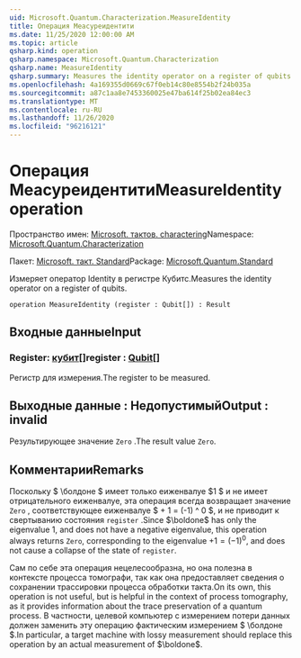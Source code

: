 ```yaml
---
uid: Microsoft.Quantum.Characterization.MeasureIdentity
title: Операция Меасуреидентити
ms.date: 11/25/2020 12:00:00 AM
ms.topic: article
qsharp.kind: operation
qsharp.namespace: Microsoft.Quantum.Characterization
qsharp.name: MeasureIdentity
qsharp.summary: Measures the identity operator on a register of qubits.
ms.openlocfilehash: 4a169355d0669c67f0eb14c80e8554b2f24b035a
ms.sourcegitcommit: a87c1aa8e7453360025e47ba614f25b02ea84ec3
ms.translationtype: MT
ms.contentlocale: ru-RU
ms.lasthandoff: 11/26/2020
ms.locfileid: "96216121"
---
```

# <a name="measureidentity-operation"></a><span data-ttu-id="0b11e-102">Операция Меасуреидентити</span><span class="sxs-lookup"><span data-stu-id="0b11e-102">MeasureIdentity operation</span></span>

<span data-ttu-id="0b11e-103">Пространство имен: [Microsoft. тактов. charactering](xref:Microsoft.Quantum.Characterization)</span><span class="sxs-lookup"><span data-stu-id="0b11e-103">Namespace: [Microsoft.Quantum.Characterization](xref:Microsoft.Quantum.Characterization)</span></span>

<span data-ttu-id="0b11e-104">Пакет: [Microsoft. такт. Standard](https://nuget.org/packages/Microsoft.Quantum.Standard)</span><span class="sxs-lookup"><span data-stu-id="0b11e-104">Package: [Microsoft.Quantum.Standard](https://nuget.org/packages/Microsoft.Quantum.Standard)</span></span>


<span data-ttu-id="0b11e-105">Измеряет оператор Identity в регистре Кубитс.</span><span class="sxs-lookup"><span data-stu-id="0b11e-105">Measures the identity operator on a register of qubits.</span></span>

```qsharp
operation MeasureIdentity (register : Qubit[]) : Result
```


## <a name="input"></a><span data-ttu-id="0b11e-106">Входные данные</span><span class="sxs-lookup"><span data-stu-id="0b11e-106">Input</span></span>

### <a name="register--qubit"></a><span data-ttu-id="0b11e-107">Register: [кубит](xref:microsoft.quantum.lang-ref.qubit)[]</span><span class="sxs-lookup"><span data-stu-id="0b11e-107">register : [Qubit](xref:microsoft.quantum.lang-ref.qubit)[]</span></span>

<span data-ttu-id="0b11e-108">Регистр для измерения.</span><span class="sxs-lookup"><span data-stu-id="0b11e-108">The register to be measured.</span></span>



## <a name="output--__invalidresult__"></a><span data-ttu-id="0b11e-109">Выходные данные __: <Result> Недопустимый__</span><span class="sxs-lookup"><span data-stu-id="0b11e-109">Output : __invalid<Result>__</span></span>

<span data-ttu-id="0b11e-110">Результирующее значение `Zero` .</span><span class="sxs-lookup"><span data-stu-id="0b11e-110">The result value `Zero`.</span></span>

## <a name="remarks"></a><span data-ttu-id="0b11e-111">Комментарии</span><span class="sxs-lookup"><span data-stu-id="0b11e-111">Remarks</span></span>

<span data-ttu-id="0b11e-112">Поскольку $ \болдоне $ имеет только еиженвалуе $1 $ и не имеет отрицательного еиженвалуе, эта операция всегда возвращает значение `Zero` , соответствующее еиженвалуе $ + 1 = (-1) ^ 0 $, и не приводит к свертыванию состояния `register` .</span><span class="sxs-lookup"><span data-stu-id="0b11e-112">Since $\boldone$ has only the eigenvalue $1$, and does not have a negative eigenvalue, this operation always returns `Zero`, corresponding to the eigenvalue $+1 = (-1)^0$, and does not cause a collapse of the state of `register`.</span></span>

<span data-ttu-id="0b11e-113">Сам по себе эта операция нецелесообразна, но она полезна в контексте процесса томографи, так как она предоставляет сведения о сохранении трассировки процесса обработки такта.</span><span class="sxs-lookup"><span data-stu-id="0b11e-113">On its own, this operation is not useful, but is helpful in the context of process tomography, as it provides information about the trace preservation of a quantum process.</span></span>
<span data-ttu-id="0b11e-114">В частности, целевой компьютер с измерением потери данных должен заменить эту операцию фактическим измерением $ \болдоне $.</span><span class="sxs-lookup"><span data-stu-id="0b11e-114">In particular, a target machine with lossy measurement should replace this operation by an actual measurement of $\boldone$.</span></span>